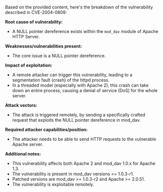 Based on the provided content, here's the breakdown of the vulnerability described in CVE-2004-0809:

**Root cause of vulnerability:**
- A NULL pointer dereference exists within the `mod_dav` module of Apache HTTP Server.

**Weaknesses/vulnerabilities present:**
- The core issue is a NULL pointer dereference.

**Impact of exploitation:**
- A remote attacker can trigger this vulnerability, leading to a segmentation fault (crash) of the httpd process.
- In a threaded model (especially with Apache 2), this crash can take down an entire process, causing a denial of service (DoS) for the whole server.

**Attack vectors:**
- The attack is triggered remotely, by sending a specifically crafted request that exploits the NULL pointer dereference in mod_dav.

**Required attacker capabilities/position:**
- The attacker needs to be able to send HTTP requests to the vulnerable Apache server.

**Additional notes:**
- This vulnerability affects both Apache 2 and mod_dav 1.0.x for Apache 1.3.
- The vulnerability is present in mod_dav versions <= 1.0.3-r1.
- Patched versions are mod_dav >= 1.0.3-r2 and Apache >= 2.0.51.
- The vulnerability is exploitable remotely.
